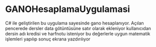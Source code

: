 # GANOHesaplamaUygulamasi
 C# ile geliştirilen bu uygulama sayesinde gano hesaplanıyor. Açılan pencerede dersler data götüntüsüne satır olarak ekleniyor kullanıcıdan dersin adı kredisi ve harfnotu isteniyor bu değerlerle uygun matematik işlemleri yapılıp sonuç ekrana yazdırılıyor
